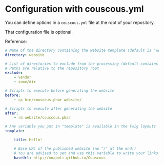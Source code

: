 # Configuration with couscous.yml

You can define options in a `couscous.yml` file at the root of your repository.

That configuration file is optional.

Reference:

```yaml
# Name of the directory containing the website template (default is "website")
directory: website

# List of directories to exclude from the processing (default contains "vendor")
# Paths are relative to the repository root
exclude:
    - vendor
    - some/dir

# Scripts to execute before generating the website
before:
    - cp bin/couscous.phar website/

# Scripts to execute after generating the website
after:
    - rm website/couscous.phar

# Any variable you put in "template" is available in the Twig layouts
template:

    title: Hello!

    # Base URL of the published website (no "/" at the end!)
    # You are advised to set and use this variable to write your links in the HTML layouts
    baseUrl: http://mnapoli.github.io/Couscous
```
